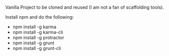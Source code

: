Vanilla Project to be cloned and reused (I am not a fan of scaffolding tools).

Install npm and do the following:

- npm install -g karma
- npm install -g karma-cli
- npm install -g protractor
- npm install -g grunt
- npm install -g grunt-cli

